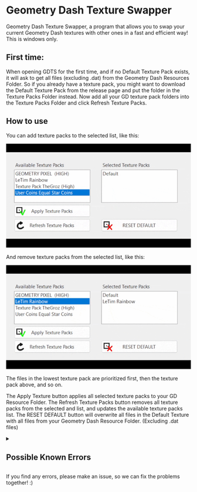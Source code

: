 # Geometry Dash Texture Swapper
Geometry Dash Texture Swapper, a program that allows you to swap your current Geometry Dash textures with other ones in a fast and efficient way!
This is windows only.

## First time:
When opening GDTS for the first time, and if no Default Texture Pack exists, it will ask to get all files (excluding .dat) from the Geometry Dash Resources Folder. So if you already have a texture pack, you might want to download the Default Texture Pack from the release page and put the folder in the Texture Packs Folder instead. 
Now add all your GD texture pack folders into the Texture Packs Folder and click Refresh Texture Packs.

## How to use
You can add texture packs to the selected list, like this:

![AddTexturePack](https://raw.githubusercontent.com/YaEnergy/GDTS/master/Assets/Github/AddTexturePack.gif)

And remove texture packs from the selected list, like this:

![RemoveTexturePack](https://raw.githubusercontent.com/YaEnergy/GDTS/master/Assets/Github/RemoveTexturePack.gif)

The files in the lowest texture pack are prioritized first, then the texture pack above, and so on.

The Apply Texture button applies all selected texture packs to your GD Resource Folder.
The Refresh Texture Packs button removes all texture packs from the selected and list, and updates the available texture packs list.
The RESET DEFAULT button will overwrite all files in the Default Texture with all files from your Geometry Dash Resource Folder. (Excluding .dat files)

<details>
  <summary><h2>Possible Known Errors</h2></summary>
  1. If you get an error stating that GDTS can not find your Geometry Dash folder. Open the GDResourceFolderPath.txt file. This file contains the path to your Geometry Dash folder (Not the resources folder in the GD Folder!!) on steam. It uses a default path first, but this may not always be the correct path. If this is the case, the program will error and you'll have to go to the .txt file and update it with the correct path.
</details>
  
 If you find any errors, please make an issue, so we can fix the problems together! :)

